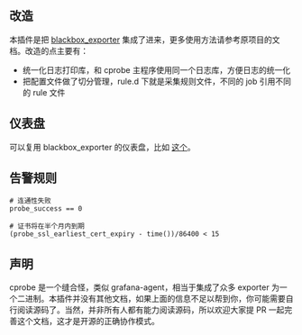 ## 改造

本插件是把 [blackbox_exporter](https://github.com/prometheus/blackbox_exporter) 集成了进来，更多使用方法请参考原项目的文档。改造的点主要有：

- 统一化日志打印库，和 cprobe 主程序使用同一个日志库，方便日志的统一化
- 把配置文件做了切分管理，rule.d 下就是采集规则文件，不同的 job 引用不同的 rule 文件

## 仪表盘

可以复用 blackbox_exporter 的仪表盘，比如 [这个](https://grafana.com/grafana/dashboards/7587-prometheus-blackbox-exporter/)。

## 告警规则

```
# 连通性失败
probe_success == 0

# 证书将在半个月内到期
(probe_ssl_earliest_cert_expiry - time())/86400 < 15
```

## 声明

cprobe 是一个缝合怪，类似 grafana-agent，相当于集成了众多 exporter 为一个二进制。本插件并没有其他文档，如果上面的信息不足以帮到你，你可能需要自行阅读源码了。当然，并非所有人都有能力阅读源码，所以欢迎大家提 PR 一起完善这个文档，这才是开源的正确协作模式。


